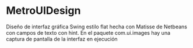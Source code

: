 # MetroUIDesign
Diseño de interfaz gráfica Swing estilo flat hecha con Matisse de Netbeans  con campos de texto con hint.  En el paquete com.ui.images hay una captura de pantalla de la interfaz en ejecución
